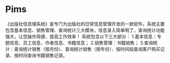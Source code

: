 # Pims
 《出版社信息理系统》是专门为出版社的日常信息管理开发的一款软件。系统主要包含基本信息、销售管理、查询统计三大模块，信息录入简单明了，查询统计功能强大，让您操作简便、提高工作效率！ 系统包含以下三大部分： 1.基本信息：专题信息、员工信息、作者信息、书籍信息； 2.销售管理：书籍销售； 3.查询统计：查询统计销售（按月份）、查询统计销售（按年份）、按时间段查询客户购买记录、按时间查询书籍销售记录。
